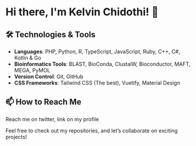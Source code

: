 # Hi there, I'm Kelvin Chidothi! 👋

## 🛠️ Technologies & Tools

- **Languages**: PHP, Python, R, TypeScript, JavaScript, Ruby, C++, C#, Kotlin & Go
- **Bioinformatics Tools**: BLAST, BioConda, ClustalW, Bioconductor, MAFT, MEGA, PyMOL
- **Version Control**: Git, GitHub
- **CSS Frameworks**: Tailwind CSS (The best), Vuetify, Material Design

## 📫 How to Reach Me

Reach me on twitter, link on my profile

Feel free to check out my repositories, and let’s collaborate on exciting projects!
